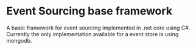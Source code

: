 # Event Sourcing base framework
A basic framework for event sourcing implemented in .net core using C#. Currently the only implementation available for a event store is using mongodb.
